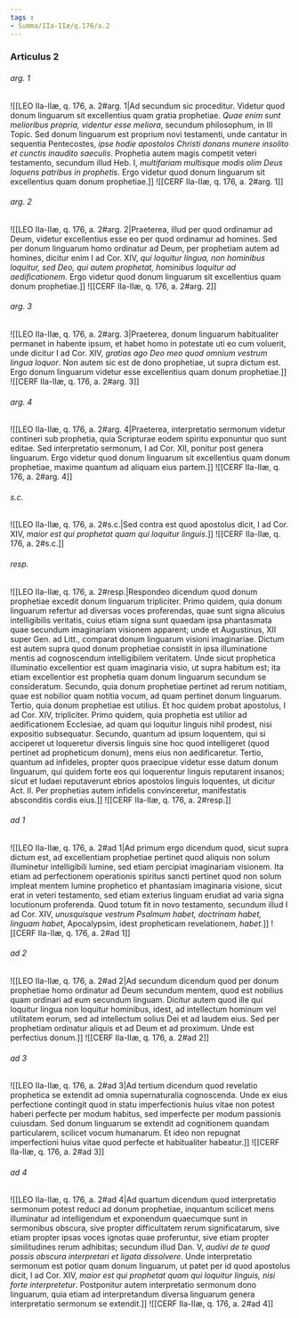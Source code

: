 ```yaml
---
tags : 
- Summa/IIa-IIæ/q.176/a.2
---
```


### Articulus 2

###### arg. 1
![[LEO IIa-IIæ, q. 176, a. 2#arg. 1|Ad secundum sic proceditur. Videtur quod donum linguarum sit excellentius quam gratia prophetiae. *Quae enim sunt melioribus propria, videntur esse meliora*, secundum philosophum, in III Topic. Sed donum linguarum est proprium novi testamenti, unde cantatur in sequentia Pentecostes, *ipse hodie apostolos Christi donans munere insolito et cunctis inaudito saeculis*. Prophetia autem magis competit veteri testamento, secundum illud Heb. I, *multifariam multisque modis olim Deus loquens patribus in prophetis*. Ergo videtur quod donum linguarum sit excellentius quam donum prophetiae.]]
![[CERF IIa-IIæ, q. 176, a. 2#arg. 1]]

###### arg. 2
![[LEO IIa-IIæ, q. 176, a. 2#arg. 2|Praeterea, illud per quod ordinamur ad Deum, videtur excellentius esse eo per quod ordinamur ad homines. Sed per donum linguarum homo ordinatur ad Deum, per prophetiam autem ad homines, dicitur enim I ad Cor. XIV, *qui loquitur lingua, non hominibus loquitur, sed Deo, qui autem prophetat, hominibus loquitur ad aedificationem*. Ergo videtur quod donum linguarum sit excellentius quam donum prophetiae.]]
![[CERF IIa-IIæ, q. 176, a. 2#arg. 2]]

###### arg. 3
![[LEO IIa-IIæ, q. 176, a. 2#arg. 3|Praeterea, donum linguarum habitualiter permanet in habente ipsum, et habet homo in potestate uti eo cum voluerit, unde dicitur I ad Cor. XIV, *gratias ago Deo meo quod omnium vestrum lingua loquor*. Non autem sic est de dono prophetiae, ut supra dictum est. Ergo donum linguarum videtur esse excellentius quam donum prophetiae.]]
![[CERF IIa-IIæ, q. 176, a. 2#arg. 3]]

###### arg. 4
![[LEO IIa-IIæ, q. 176, a. 2#arg. 4|Praeterea, interpretatio sermonum videtur contineri sub prophetia, quia Scripturae eodem spiritu exponuntur quo sunt editae. Sed interpretatio sermonum, I ad Cor. XII, ponitur post genera linguarum. Ergo videtur quod donum linguarum sit excellentius quam donum prophetiae, maxime quantum ad aliquam eius partem.]]
![[CERF IIa-IIæ, q. 176, a. 2#arg. 4]]

###### s.c.
![[LEO IIa-IIæ, q. 176, a. 2#s.c.|Sed contra est quod apostolus dicit, I ad Cor. XIV, *maior est qui prophetat quam qui loquitur linguis*.]]
![[CERF IIa-IIæ, q. 176, a. 2#s.c.]]

###### resp.
![[LEO IIa-IIæ, q. 176, a. 2#resp.|Respondeo dicendum quod donum prophetiae excedit donum linguarum tripliciter. Primo quidem, quia donum linguarum refertur ad diversas voces proferendas, quae sunt signa alicuius intelligibilis veritatis, cuius etiam signa sunt quaedam ipsa phantasmata quae secundum imaginariam visionem apparent; unde et Augustinus, XII super Gen. ad Litt., comparat donum linguarum visioni imaginariae. Dictum est autem supra quod donum prophetiae consistit in ipsa illuminatione mentis ad cognoscendum intelligibilem veritatem. Unde sicut prophetica illuminatio excellentior est quam imaginaria visio, ut supra habitum est; ita etiam excellentior est prophetia quam donum linguarum secundum se consideratum. Secundo, quia donum prophetiae pertinet ad rerum notitiam, quae est nobilior quam notitia vocum, ad quam pertinet donum linguarum. Tertio, quia donum prophetiae est utilius. Et hoc quidem probat apostolus, I ad Cor. XIV, tripliciter. Primo quidem, quia prophetia est utilior ad aedificationem Ecclesiae, ad quam qui loquitur linguis nihil prodest, nisi expositio subsequatur. Secundo, quantum ad ipsum loquentem, qui si acciperet ut loqueretur diversis linguis sine hoc quod intelligeret (quod pertinet ad propheticum donum), mens eius non aedificaretur. Tertio, quantum ad infideles, propter quos praecipue videtur esse datum donum linguarum, qui quidem forte eos qui loquerentur linguis reputarent insanos; sicut et Iudaei reputaverunt ebrios apostolos linguis loquentes, ut dicitur Act. II. Per prophetias autem infidelis convinceretur, manifestatis absconditis cordis eius.]]
![[CERF IIa-IIæ, q. 176, a. 2#resp.]]

###### ad 1
![[LEO IIa-IIæ, q. 176, a. 2#ad 1|Ad primum ergo dicendum quod, sicut supra dictum est, ad excellentiam prophetiae pertinet quod aliquis non solum illuminetur intelligibili lumine, sed etiam percipiat imaginariam visionem. Ita etiam ad perfectionem operationis spiritus sancti pertinet quod non solum impleat mentem lumine prophetico et phantasiam imaginaria visione, sicut erat in veteri testamento, sed etiam exterius linguam erudiat ad varia signa locutionum proferenda. Quod totum fit in novo testamento, secundum illud I ad Cor. XIV, *unusquisque vestrum Psalmum habet, doctrinam habet, linguam habet*, Apocalypsim, idest propheticam revelationem, *habet*.]]
![[CERF IIa-IIæ, q. 176, a. 2#ad 1]]

###### ad 2
![[LEO IIa-IIæ, q. 176, a. 2#ad 2|Ad secundum dicendum quod per donum prophetiae homo ordinatur ad Deum secundum mentem, quod est nobilius quam ordinari ad eum secundum linguam. Dicitur autem quod ille qui loquitur lingua non loquitur hominibus, idest, ad intellectum hominum vel utilitatem eorum, sed ad intellectum solius Dei et ad laudem eius. Sed per prophetiam ordinatur aliquis et ad Deum et ad proximum. Unde est perfectius donum.]]
![[CERF IIa-IIæ, q. 176, a. 2#ad 2]]

###### ad 3
![[LEO IIa-IIæ, q. 176, a. 2#ad 3|Ad tertium dicendum quod revelatio prophetica se extendit ad omnia supernaturalia cognoscenda. Unde ex eius perfectione contingit quod in statu imperfectionis huius vitae non potest haberi perfecte per modum habitus, sed imperfecte per modum passionis cuiusdam. Sed donum linguarum se extendit ad cognitionem quandam particularem, scilicet vocum humanarum. Et ideo non repugnat imperfectioni huius vitae quod perfecte et habitualiter habeatur.]]
![[CERF IIa-IIæ, q. 176, a. 2#ad 3]]

###### ad 4
![[LEO IIa-IIæ, q. 176, a. 2#ad 4|Ad quartum dicendum quod interpretatio sermonum potest reduci ad donum prophetiae, inquantum scilicet mens illuminatur ad intelligendum et exponendum quaecumque sunt in sermonibus obscura, sive propter difficultatem rerum significatarum, sive etiam propter ipsas voces ignotas quae proferuntur, sive etiam propter similitudines rerum adhibitas; secundum illud Dan. V, *audivi de te quod possis obscura interpretari et ligata dissolvere*. Unde interpretatio sermonum est potior quam donum linguarum, ut patet per id quod apostolus dicit, I ad Cor. XIV, *maior est qui prophetat quam qui loquitur linguis, nisi forte interpretetur*. Postponitur autem interpretatio sermonum dono linguarum, quia etiam ad interpretandum diversa linguarum genera interpretatio sermonum se extendit.]]
![[CERF IIa-IIæ, q. 176, a. 2#ad 4]]

